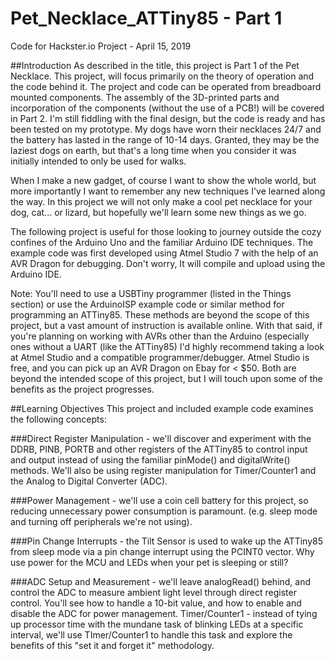 # Pet_Necklace_ATTiny85 - Part 1
Code for Hackster.io Project - April 15, 2019

##Introduction
As described in the title, this project is Part 1 of the Pet Necklace.  This project, will focus primarily on the theory of operation and the code behind it.  The project and code can be operated from breadboard mounted components. The assembly of the 3D-printed parts and incorporation of the components (without the use of a PCB!) will be covered in Part 2.  I'm still fiddling with the final design, but the code is ready and has been tested on my prototype. My dogs have worn their necklaces 24/7 and the battery has lasted in the range of 10-14 days. Granted, they may be the laziest dogs on earth, but that's a long time when you consider it was initially intended to only be used for walks.

When I make a new gadget, of course I want to show the whole world, but more importantly I want to remember any new techniques I've learned along the way. In this project we will not only make a cool pet necklace for your dog, cat... or lizard, but hopefully we'll learn some new things as we go.

The following project is useful for those looking to journey outside the cozy confines of the Arduino Uno and the familiar Arduino IDE techniques. The example code was first developed using Atmel Studio 7 with the help of an AVR Dragon for debugging. Don't worry, It will compile and upload using the Arduino IDE. 

Note: You'll need to use a USBTiny programmer (listed in the Things section) or use the ArduinoISP example code or similar method for programming an ATTiny85. These methods are beyond the scope of this project, but a vast amount of instruction is available online.
With that said, if you're planning on working with AVRs other than the Arduino (especially ones without a UART (like the ATTiny85) I'd highly recommend taking a look at Atmel Studio and a compatible programmer/debugger. Atmel Studio is free, and you can pick up an AVR Dragon on Ebay for < $50. Both are beyond the intended scope of this project, but I will touch upon some of the benefits as the project progresses.

##Learning Objectives
This project and included example code examines the following concepts:

###Direct Register Manipulation - we'll discover and experiment with the DDRB, PINB, PORTB and other registers of the ATTiny85 to control input and output instead of using the familiar pinMode() and digitalWrite() methods. We'll also be using register manipulation for Timer/Counter1 and the Analog to Digital Converter (ADC).

###Power Management - we'll use a coin cell battery for this project, so reducing unnecessary power consumption is paramount. (e.g. sleep mode and turning off peripherals we're not using).

###Pin Change Interrupts - the Tilt Sensor is used to wake up the ATTiny85 from sleep mode via a pin change interrupt using the PCINT0 vector. Why use power for the MCU and LEDs when your pet is sleeping or still?

###ADC Setup and Measurement - we'll leave analogRead() behind, and control the ADC to measure ambient light level through direct register control. You'll see how to handle a 10-bit value, and how to enable and disable the ADC for power management.
Timer/Counter1 - instead of tying up processor time with the mundane task of blinking LEDs at a specific interval, we'll use TImer/Counter1 to handle this task and explore the benefits of this "set it and forget it" methodology.
